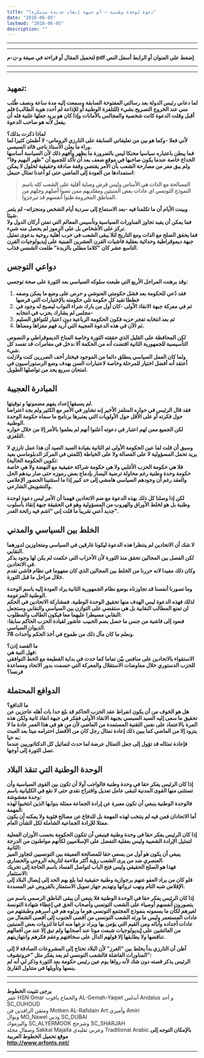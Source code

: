 ```yaml
---
title: "دعوة لوحدة وطنية – أم جبهة إنقاذ جديدة متنكرة؟"
date: "2016-06-05"
lastmod: "2016-06-05"
description: ""
---
```

---

---

**لتحميل المقال أو قراءته في صيغة و-ن-م pdf إضغط على العنوان أو الرابط أسفل النص**

---



---

## **تمهيد:**

**لما دعاني رئيس الدولة بعد رسالتي المفتوحة السابقة وسمعت إليه مدة ساعة ونصف طُلب مني عند الخروج التصريح بشيء (للتلفزة الوطنية أو للإذاعة لم أحدد هوية الطالب) فلم أقبل وقلت الدعوة كانت شخصية والمجالس بالأمانات وإذا كان هو يريد جعلها علنية فله أن يفعل لأنه هو صاحب الدعوة.**

**لماذا ذكرت بذلك؟  
لأني فعلا -وكما هو بين من تعليقاتي السابقة على التارزي الروماني- لا أطمئن كثيرا لما وراء ما يعلن الأستاذ باجي قائد السبسي.  
فما يبطن باعتباره سياسيا محنكا ليس بالضرورة ما يظهر وأفهم ذلك لأن السياسة أساسها الخداع خاصة عندما يكون صاحبها في موقع ضعف بعد أن تأكد للجميع أن “ظهر البهيم وفا” ولم يبق مفر من مصارحة الشعب بأن الأمر يقتضي وقفة صادقة وحقيقية لحلول لا يمكن استمدادها من العودة إلى الماضي حتى لو أعدنا تمثال حنبعل:**

> **المصالحة مع الذات هي الأساس وليس فرض وصاية أقلية على الشعب كله باسم النموذج التونسي اي عادات بعض المنبتين ومقلديهم ممن نسوا أصلهم وجلهم من المناطق المحرومة ظنوا أنفسهم قد تبرجزوا.**

**وبينت الأيام أن ما تكلمنا فيه -بعد الاستماع إلى سردية أيام الشخص ومنجزاته- لم يثمر شيئا.  
فما يمكن أن يفيد تجاوز المناورات السياسية وتأسيس المعالم التي تمتن أركان الدول ولا تركز على الأشخاص بل على الرموز لم يحصل منه شيء.  
فما يحقق الصلح مع الذات ومع التاريخ لئلا يبقى الشعب في حرب أهلية روحية بدعوى تمثيل جبهة ديموقراطية وحداثية بعقلية فاشيات القرن العشرين المبنية على إيديولوجيات القرن التاسع عشر كان “كلاما مطلي بالزبدة” طلعت الشمس فذاب.**

## **دواعي التوجس**

**وقد برهنت المراحل الأربع التي طبعت سلوكه السياسي بعد الثورة على صحة توجسي:**

1. **فقد دُعي للحكومة بعد فشل حكومتي الغنوشي و حرص على وضع ما يمكن وصفه خططا تقيد كل حكومة تلي حكومته بالإختيارات التي فرضها**
2. **ثم في معركة جبهة الانقاذ الأولى -كان أول من بارك شراء النواب ليصبح له وجود في مجلس لم يشارك بحزب في انتخابه-**
3. **ثم بعد انتخابه تفجر حزبه فكون الحكومة الرباعية دون اعتبار للتوافق السليم**
4. **ثم الآن في هذه الدعوة العجيبة التي أريد فهم مغزاها ومعناها.**

**لكن المحافظة على القليل الذي حققته الثورة وخاصة المناخ الديموقراطي و النصوص التأسيسية للجمهورية الثانية اقتضت أنه من الحكمة ألا ندخل في مغامرات قد تفسد كل شيء.  
ولما كان العمل السياسي ينطلق دائما من الموجود فيختار أخف الضررين كنت ولازلت أعتقد أنه أفضل اختيار للمرحلة وخاصة لاعتبارات السن بهدف وضع الرستوراسيون في امتحان سريع يحد من تواصلها الطويل.**

## **المبادرة العجيبة**

**لم يسبقها إعداد يفهم مضمونها و توقيتها.  
فقد قال الرئيس في حواره المتلفز الأخير إنه تشاور في الأمر مع الكثير ولم يجد اعتراضا حول فكرته أو على الأقل حول الأولويات التي يعتبرها برنامج ما سماه حكومة الوحدة الوطنية.  
لكن الجميع ممن لهم اعتبار في دعوته أعلنوا أنهم لم يعلموا بالأمر إلا من خلال حواره التلفزي.**

**وسبق أن قلت لما عين الحكومة الأولى ثم الثانية بقيادة السيد الصيد أن هذا عمل تارزي لا يريد تحمل المسؤولية لا على الفصالة ولا على الخياطة (كلمتي في المركز الدبلوماسي بعيد تكوين الحكومة الحالية):  
فلا هي حكومة الحزب الأغلبي ولا هي حكومة شراكة حقيقية مع النهضة ولا هي خاصة حكومة وحدة وطنية رغم محاولة ترضية اليسار بإدماج بعض رموزه حتى صار بيدهم الحل والعقد رغم أن وجودهم السياسي هامشي إلى حد كبير إذا ما استثنينا الحضور الإعلامي والتشويش الشارعي.**

**لكن إذا وصلنا كل ذلك بهذه الدعوة مع ضم الاتحادين فهمنا أن الأمر ليس دعوة لوحدة وطنية بل هو لخلط الأوراق والهروب من المسؤولية وهو في الحقيقة جبهة إنقاذ بأسلوب جديد أعني تقريبا ما قلت إني “اشم فيه رائحة الغدر”.**

## **الخلط بين السياسي والمدني**

**لا شك أن الاتحادين لم ينتظرا هذه الدعوة ليكونا غارقين في السياسي ومتجاوزين لدورهما النقابي.  
لكن الفصل بين المجالين تحقق منذ الثورة لأن الأحزاب التي حكمت لم يكن لها وجود يذكر في الاتحادين.  
وكان ذلك مفيدا لانه حررنا من الخلط بين المجالين الذي كان مفهوما في نظام فاشي تقدم خلال مراحل ما قبل الثورة.**

**وما تصورنا أنفسنا قد تجاوزناه بوضع نظام الجمهورية الثانية يراد العودة إليه باسم الوحدة الوطنية المزعومة.  
لذلك فهذه الدعوة ليس الهدف منها تحقيق الوحدة الوطنية. فمشاركة الاتحادين في الحكم لن تمنع المطالب النقابية بل هي ستقضي على التوازن بين السياسي والنقابي وستجعل النقابي مسيطرا عليهما معا فيكون الطالب والمطلوب:  
فنعود إلى فاشية من جنس ما حصل بضم الحبيب عاشور لقيادة الحزب الحاكم سابقا: الديوان السياسي.  
ونعلم ما كان مآل ذلك من طموح في أخذ الحكم وأحداث 78.**

**ما القصد إذن؟  
فهل النية هي:  
الاستقواء بالاتحادين على منافس بيّن تماما كما حدث في بداية القطيعة مع الخط التوافقي للحزب الدستوري خلال مفاوضات الاستقلال والمعركة التي حسمت بدور الاتحاد ومساعدة فرنسا؟**

## **الدوافع المحتملة**

**ما الدافع؟  
هل هو الخوف من أن يكون انفراط عقد الحزب الحاكم قد بلغ حدا بات أهله عاجزين عن تحقيق ما سعى إليه السيد السبسي بجبهة الانقاذ الأولى ففكر في جبهة انقاذ ثانية ولكن هذه المرة بالاعتماد على نفس التقنية المستمدة من الماضي لأن من هو في هذا العمر عادة ما لا يتزود إلا من الماضي كما يبين ذلك إعادة تمثال رجل كان من الأفضل احترامه ميتا بعد العبث به حيا:  
فإعادة تمثاله قد تؤول إلى جعل التمثال عرضة لما حدث لتماثيل كل الدكتاتوريين عندما تصل الثورة إلى أوجها.**

## **الوحدة الوطنية التي تنقذ البلاد**

**إذا كان الرئيس يفكر حقا في وحدة وطنية فالواجب أولا أن تكون بين القوى السياسية وأن تستثنى منها القوى المدنية لتبقى عامل تعديل واقتراح نقدي حتى لا نقع في الكليانية باسم وحدة مغشوشة:  
فالوحدة الوطنية ينبغي أن تكون معبرة عن إرادة الجماعة ممثلة بنوابها الذين انتخبوا لهذه المهمة.  
أما الاتحادان فمن فيه لم ينتخب لهذه المهمة بل للدفاع عن مصالح فئوية ولا يمكنه أن يكون ممثلا للإرادة الجماعية الشاملة لكل الشأن العام.**

**إذا كان الرئيس يفكر حقا في وحدة وطنية فينبغي أن تتكون الحكومة بحسب الأوزان الفعلية لتمثيل الإرادة الشعبية وليس بعقلية التفضل على الإسلاميين لكأنهم مواطنون من الدرجة الثانية:  
ينبغي أن يكون هو أول من يسعى حقا للمصالحة العميقة بين التونسيين لتجاوز الميز العنصري ضد من يرى الشعب رؤية أكثر ملاءمة لتاريخه الروحي والحضاري.  
فهذا هو الصلح الحقيقي وليس فتح الباب لتواصل الفساد باسم الحاجة إلى تحريك الاستثمار:  
فلو كان من يراد العفو عنهم برجوازية وطنية حقيقية لما بلغ بهم الحد إلى إيصال البلاد إلى الإفلاس شبه التام ونهب ثرواتها وتهديم جهاز تمويل الاستمثار بالقروض غير المسددة.**

**إذا كان الرئيس يفكر حقا في الوحدة الوطنية فلا ينبغي أن يبقى الناطق الرسمي باسم من يتصورون أنفسهم أوصياء على الشعب التونسي وأصحاب الحق في إعطاء شهادة التونسة لغيرهم لكأن ما يسمونه بنموذج المجتمع التونسي هو ما ورثوه هم في أسرهم وطبقتهم من عادات المستعمر وليس ما ورثه الشعب التونسي من أقصى الجنوب إلى أقصى الشمال من عادات أجداده وآبائه ومن القيم التي يؤمن بها ويراد نزعها منه اتباعا لنزوات بعض المنبتين من العائشين على إيديولوجيات شبعت موتا عند أصحابها ولم تبق إلا عند من أفعالهم تناقضها ولا يطابقها إلا قولهم الدال على سخافتهم وعقم فكرهم وانتهازيتهم.**

**أظن أن التارزي بدأ يخلط بين “الغرز” لأن البلاد تحتاج إلى المشروعات الصادقة لا إلى المناورات الفاشلة فالشعب التونسي لم يعد يفكر مثل “خروتشوف”:  
الرئيس يذكر قصته دون شك لأنه رواها يوم عين رئيس حكومة بعد الثورة وذكر لي أنه لم ينسها وتأويلها في متناول القارئ.**

---

---

**يرجى تثبيت الخطوط**   
 عمر HSN Omar  والجماح ياقوت AL-Gemah-Yaqwt  أندلس Andalus  و أحد SC\_OUHOUD  
 ومتقن الرافدين فن Motken AL-Rafidain Art  وأميري Amiri   
 ونوال MO\_Nawel  ودبي SC\_DUBAI   
 واليرموك SC\_ALYERMOOK  وشرجح SC\_SHARJAH   
 وصقال مجلة Sakkal Majalla وعربي تقليدي Traditional Arabic  **بالإمكان التوجه إلى موقع تحميل الخطوط العربية  
 http://www.arfonts.net/**

---

###